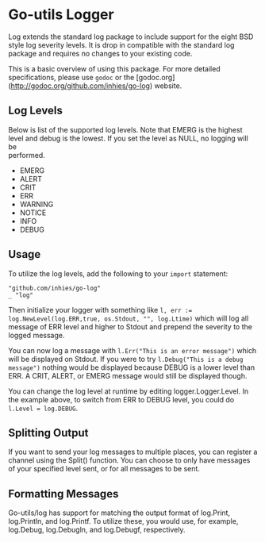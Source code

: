 Go-utils Logger
===============

Log extends the standard log package to include support for the eight BSD style
log severity levels. It is drop in compatible with the standard log package and
requires no changes to your existing code.

This is a basic overview of using this package. For more detailed
specifications, please use `godoc` or the  [godoc.org]
(http://godoc.org/github.com/inhies/go-log) website.

Log Levels
----------

Below is list of the supported log levels. Note that EMERG is the highest level 
and debug is the lowest. If you set the level as NULL, no logging will be       
performed.                                                                      

* EMERG
* ALERT
* CRIT
* ERR
* WARNING
* NOTICE
* INFO
* DEBUG

Usage
-----

To utilize the log levels, add the following to your `import` statement:

    "github.com/inhies/go-log"
    _ "log"

Then initialize your logger with something like `l, err :=
log.NewLevel(log.ERR,true, os.Stdout, "", log.Ltime)` which will log all message
of ERR level and higher to Stdout and prepend the severity to the logged
message.

You can now log a message with `l.Err("This is an error message")` which will
be displayed on Stdout. If you were to try `l.Debug("This is a debug message")`
nothing would be displayed because DEBUG is a lower level than ERR. A CRIT,
ALERT, or EMERG message would still be displayed though.

You can change the log level at runtime by editing logger.Logger.Level. In
the example above, to switch from ERR to DEBUG level, you could do `l.Level =
log.DEBUG`.

Splitting Output
----------------

If you want to send your log messages to multiple places, you can register a
channel using the Split() function. You can choose to only have messages of your
specified level sent, or for all messages to be sent.

Formatting Messages
-------------------

Go-utils/log has support for matching the output format of log.Print,
log.Println, and log.Printf. To utilize these, you would use, for example,
log.Debug, log.Debugln, and log.Debugf, respectively.
